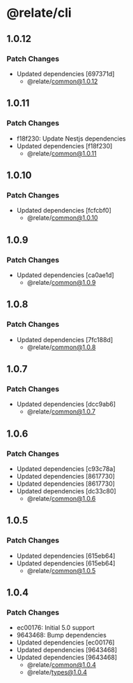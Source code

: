 # @relate/cli

## 1.0.12

### Patch Changes

-   Updated dependencies [697371d]
    -   @relate/common@1.0.12

## 1.0.11

### Patch Changes

-   f18f230: Update Nestjs dependencies
-   Updated dependencies [f18f230]
    -   @relate/common@1.0.11

## 1.0.10

### Patch Changes

-   Updated dependencies [fcfcbf0]
    -   @relate/common@1.0.10

## 1.0.9

### Patch Changes

-   Updated dependencies [ca0ae1d]
    -   @relate/common@1.0.9

## 1.0.8

### Patch Changes

-   Updated dependencies [7fc188d]
    -   @relate/common@1.0.8

## 1.0.7

### Patch Changes

-   Updated dependencies [dcc9ab6]
    -   @relate/common@1.0.7

## 1.0.6

### Patch Changes

-   Updated dependencies [c93c78a]
-   Updated dependencies [8617730]
-   Updated dependencies [8617730]
-   Updated dependencies [dc33c80]
    -   @relate/common@1.0.6

## 1.0.5

### Patch Changes

-   Updated dependencies [615eb64]
-   Updated dependencies [615eb64]
    -   @relate/common@1.0.5

## 1.0.4

### Patch Changes

-   ec00176: Initial 5.0 support
-   9643468: Bump dependencies
-   Updated dependencies [ec00176]
-   Updated dependencies [9643468]
-   Updated dependencies [9643468]
    -   @relate/common@1.0.4
    -   @relate/types@1.0.4
